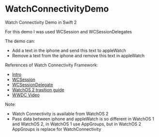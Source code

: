 # WatchConnectivityDemo
Watch Connectivity Demo in Swift 2

For this demo I was used WCSession and WCSessionDelegates

The demo can:
- Add a text in the iphone and send this text to appleWatch
- Remove a text from the iphone and remove this text in appleWatch

References of Watch Connectivity Framework:

 - [Intro](https://developer.apple.com/library/watchos/documentation/WatchConnectivity/Reference/WatchConnectivity_framework/index.html)
 - [WCSession](https://developer.apple.com/library/watchos/documentation/WatchConnectivity/Reference/WCSession_class/index.html#//apple_ref/occ/instm/WCSession/)
 - [WCSessionDelegate](https://developer.apple.com/library/watchos/documentation/WatchConnectivity/Reference/WCSessionDelegate_protocol/index.html#//apple_ref/occ/intf/WCSessionDelegate)
 - [WatchOS 2 trasition guide](https://developer.apple.com/library/watchos/documentation/General/Conceptual/AppleWatch2TransitionGuide/UpdatetheAppCode.html)
 - [WWDC Video](https://developer.apple.com/videos/play/wwdc2015-713/)

Note:
 - Watch Connectivity is available from WatchOS 2
 - Pass data between iphone and appleWatch is so different in WatchOS 1 and WatchOS 2, in WatchOS 1 use AppGroups, but in WatchOS 2 AppGroups is replace for WatchConnectivity

